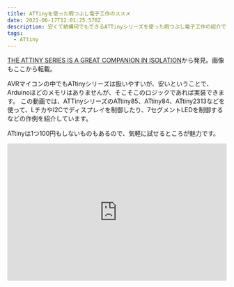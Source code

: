 ```yaml
---
title: ATTinyを使った暇つぶし電子工作のススメ
date: 2021-06-17T12:01:25.578Z
description: 安くて結構何でもできるATTinyシリーズを使った暇つぶし電子工作の紹介です。
tags:
  - ATtiny
---
```

[THE ATTINY SERIES IS A GREAT COMPANION IN ISOLATION](https://hackaday.com/2020/04/02/the-attiny-series-is-a-great-companion-in-isolation/)から発見。画像もここから転載。

AVRマイコンの中でもATtinyシリーズは扱いやすいが、安いということで、Arduinoほどのメモリはありませんが、そこそこのロジックであれば実装できます。
この動画では、ATTinyシリーズのATtiny85、ATtiny84、ATtiny2313などを使って、LチカやI2Cでディスプレイを制御したり、7セグメントLEDを制御するなどの作例を紹介しています。

ATtinyは1つ100円もしないものもあるので、気軽に試せるところが魅力です。

<iframe width="100%" height="315" src="https://www.youtube.com/embed/PSSy3VLXqS8" title="YouTube video player" frameborder="0" allow="accelerometer; autoplay; clipboard-write; encrypted-media; gyroscope; picture-in-picture" allowfullscreen></iframe>
